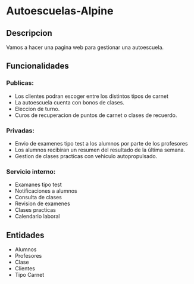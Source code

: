 # Autoescuelas-Alpine
## Descripcion
Vamos a hacer una pagina web para gestionar una autoescuela.

## Funcionalidades
### Publicas:
- Los clientes podran escoger entre los distintos tipos de carnet
- La autoescuela cuenta con bonos de clases.
- Eleccion de turno.
- Curos de recuperacion de puntos de carnet o clases de recuerdo.
                                      

### Privadas:
- Envio de examenes tipo test a los alumnos  por parte de los profesores
- Los alumnos recibiran un resumen del resultado de la última semana.
- Gestion de clases practicas con vehiculo autopropulsado.




### Servicio interno:
- Examanes tipo test
- Notificaciones a alumnos
- Consulta de clases
- Revision de examenes
- Clases practicas
- Calendario laboral

## Entidades
- Alumnos
- Profesores
- Clase
- Clientes
- Tipo Carnet
